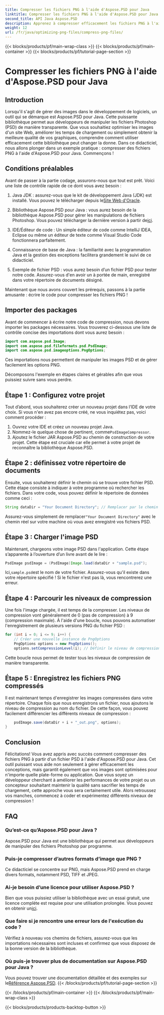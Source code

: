 ```yaml
---
title: Compresser les fichiers PNG à l'aide d'Aspose.PSD pour Java
linktitle: Compresser les fichiers PNG à l'aide d'Aspose.PSD pour Java
second_title: API Java Aspose.PSD
description: Apprenez à compresser efficacement les fichiers PNG à l'aide d'Aspose.PSD pour Java. Ce didacticiel vous guide tout au long de l'implémentation du code, garantissant une gestion optimale des fichiers.
weight: 12
url: /fr/java/optimizing-png-files/compress-png-files/
---
```


{{< blocks/products/pf/main-wrap-class >}}
{{< blocks/products/pf/main-container >}}
{{< blocks/products/pf/tutorial-page-section >}}

# Compresser les fichiers PNG à l'aide d'Aspose.PSD pour Java

## Introduction

Lorsqu'il s'agit de gérer des images dans le développement de logiciels, un outil qui se démarque est Aspose.PSD pour Java. Cette puissante bibliothèque permet aux développeurs de manipuler les fichiers Photoshop (PSD) de manière transparente. Que vous souhaitiez optimiser les images d'un site Web, améliorer les temps de chargement ou simplement obtenir la meilleure qualité de vos graphiques, comprendre comment utiliser efficacement cette bibliothèque peut changer la donne. Dans ce didacticiel, nous allons plonger dans un exemple pratique : compresser des fichiers PNG à l'aide d'Aspose.PSD pour Java. Commençons !

## Conditions préalables

Avant de passer à la partie codage, assurons-nous que tout est prêt. Voici une liste de contrôle rapide de ce dont vous avez besoin :

1.  Java JDK : assurez-vous que le kit de développement Java (JDK) est installé. Vous pouvez le télécharger depuis le[Site Web d'Oracle](https://www.oracle.com/java/technologies/javase-jdk11-downloads.html).

2. Bibliothèque Aspose.PSD pour Java : vous aurez besoin de la bibliothèque Aspose.PSD pour gérer les manipulations de fichiers Photoshop. Vous pouvez télécharger la dernière version à partir de[ici](https://releases.aspose.com/psd/java/).

3. IDE/Éditeur de code : Un simple éditeur de code comme IntelliJ IDEA, Eclipse ou même un éditeur de texte comme Visual Studio Code fonctionnera parfaitement.

4. Connaissance de base de Java : la familiarité avec la programmation Java et la gestion des exceptions facilitera grandement le suivi de ce didacticiel.

5. Exemple de fichier PSD : vous aurez besoin d’un fichier PSD pour tester notre code. Assurez-vous d'en avoir un à portée de main, enregistré dans votre répertoire de documents désigné.

Maintenant que nous avons couvert les prérequis, passons à la partie amusante : écrire le code pour compresser les fichiers PNG !

## Importer des packages

Avant de commencer à écrire notre code de compression, nous devons importer les packages nécessaires. Vous trouverez ci-dessous une liste de contrôle concise des importations dont vous aurez besoin :

```java
import com.aspose.psd.Image;
import com.aspose.psd.fileformats.psd.PsdImage;
import com.aspose.psd.imageoptions.PngOptions;
```

Ces importations nous permettent de manipuler les images PSD et de gérer facilement les options PNG.

Décomposons l'exemple en étapes claires et gérables afin que vous puissiez suivre sans vous perdre. 

## Étape 1 : Configurez votre projet

Tout d’abord, vous souhaiterez créer un nouveau projet dans l’IDE de votre choix. Si vous n'en avez pas encore créé, ne vous inquiétez pas, voici comment procéder :

1. Ouvrez votre IDE et créez un nouveau projet Java.
2.  Nommez-le quelque chose de pertinent, comme`PsdImageCompressor`.
3. Ajoutez le fichier JAR Aspose.PSD au chemin de construction de votre projet. Cette étape est cruciale car elle permet à votre projet de reconnaître la bibliothèque Aspose.PSD.

## Étape 2 : définissez votre répertoire de documents

Ensuite, vous souhaiterez définir le chemin où se trouve votre fichier PSD. Cette étape consiste à indiquer à votre programme où rechercher les fichiers. Dans votre code, vous pouvez définir le répertoire de données comme ceci :

```java
String dataDir = "Your Document Directory"; // Remplacer par le chemin réel
```

 Assurez-vous simplement de remplacer`"Your Document Directory"` avec le chemin réel sur votre machine où vous avez enregistré vos fichiers PSD.

## Étape 3 : Charger l'image PSD

Maintenant, chargeons votre image PSD dans l'application. Cette étape s’apparente à l’ouverture d’un livre avant de le lire :

```java
PsdImage psdImage = (PsdImage)Image.load(dataDir + "sample.psd");
```

 Ici,`sample.psd`est le nom de votre fichier. Assurez-vous qu'il existe dans votre répertoire spécifié ! Si le fichier n'est pas là, vous rencontrerez une erreur.

## Étape 4 : Parcourir les niveaux de compression

Une fois l'image chargée, il est temps de la compresser. Les niveaux de compression vont généralement de 0 (pas de compression) à 9 (compression maximale). À l'aide d'une boucle, nous pouvons automatiser l'enregistrement de plusieurs versions PNG du fichier PSD :

```java
for (int i = 0; i <= 9; i++) {
    // Créer une nouvelle instance de PngOptions
    PngOptions options = new PngOptions();
    options.setCompressionLevel(i); // Définir le niveau de compression
```

Cette boucle nous permet de tester tous les niveaux de compression de manière transparente. 

## Étape 5 : Enregistrez les fichiers PNG compressés

Il est maintenant temps d'enregistrer les images compressées dans votre répertoire. Chaque fois que nous enregistrons un fichier, nous ajoutons le niveau de compression au nom du fichier. De cette façon, vous pouvez facilement différencier les différents niveaux de compression :

```java
    psdImage.save(dataDir + i + "_out.png", options);
}
```

## Conclusion

Félicitations! Vous avez appris avec succès comment compresser des fichiers PNG à partir d'un fichier PSD à l'aide d'Aspose.PSD pour Java. Cet outil puissant vous aide non seulement à gérer efficacement les conceptions, mais garantit également que vos images sont optimisées pour n'importe quelle plate-forme ou application. Que vous soyez un développeur cherchant à améliorer les performances de votre projet ou un concepteur souhaitant maintenir la qualité sans sacrifier les temps de chargement, cette approche vous sera certainement utile. Alors retroussez vos manches, commencez à coder et expérimentez différents niveaux de compression ! 

## FAQ

### Qu’est-ce qu’Aspose.PSD pour Java ?  
Aspose.PSD pour Java est une bibliothèque qui permet aux développeurs de manipuler des fichiers Photoshop par programme.

### Puis-je compresser d’autres formats d’image que PNG ?  
Ce didacticiel se concentre sur PNG, mais Aspose.PSD prend en charge divers formats, notamment PSD, TIFF et JPEG.

### Ai-je besoin d’une licence pour utiliser Aspose.PSD ?  
 Bien que vous puissiez utiliser la bibliothèque avec un essai gratuit, une licence complète est requise pour une utilisation prolongée. Vous pouvez en obtenir un[ici](https://purchase.aspose.com/buy).

### Que faire si je rencontre une erreur lors de l'exécution du code ?  
Vérifiez à nouveau vos chemins de fichiers, assurez-vous que les importations nécessaires sont incluses et confirmez que vous disposez de la bonne version de la bibliothèque.

### Où puis-je trouver plus de documentation sur Aspose.PSD pour Java ?  
 Vous pouvez trouver une documentation détaillée et des exemples sur le[Référence Aspose.PSD](https://reference.aspose.com/psd/java/).
{{< /blocks/products/pf/tutorial-page-section >}}

{{< /blocks/products/pf/main-container >}}
{{< /blocks/products/pf/main-wrap-class >}}

{{< blocks/products/products-backtop-button >}}
